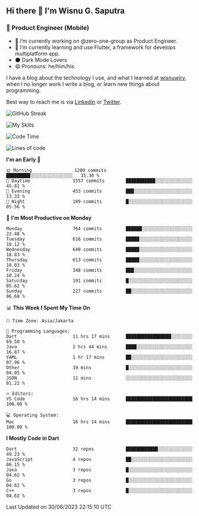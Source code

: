 ## Hi there 👋 I'm Wisnu G. Saputra

### :mobile_phone_off: Product Engineer (Mobile)

- 🔭 I’m currently working on @zero-one-group as Product Engineer.
- 🌱 I’m currently learning and use Flutter, a framework for develops multiplatform app.
- 🌑 Dark Mode Lovers
- 😄 Pronouns: he/him/his

I have a blog about the technology I use, and what I learned at [wisnuwiry](https://wisnuwiry.space/), when I no longer work I write a blog, or learn new things about programming.

Best way to reach me is via [Linkedin](https://www.linkedin.com/in/wisnu-saputra/) or [Twitter](https://twitter.com/wisnuwiry).

![GitHub Streak](https://streak-stats.demolab.com?user=wisnuwiry&theme=dark&hide_border=true)

![My Skills](https://skillicons.dev/icons?i=dart,flutter,kotlin,swift,go,js,css,neovim,git,linux&perline=5)

<!--START_SECTION:waka-->
![Code Time](http://img.shields.io/badge/Code%20Time-560%20hrs-blue)

![Lines of code](https://img.shields.io/badge/From%20Hello%20World%20I%27ve%20Written-4.6%20million%20lines%20of%20code-blue)

**I'm an Early 🐤** 

```text
🌞 Morning                1200 commits        █████████░░░░░░░░░░░░░░░░   35.30 % 
🌆 Daytime                1557 commits        ███████████░░░░░░░░░░░░░░   45.81 % 
🌃 Evening                453 commits         ███░░░░░░░░░░░░░░░░░░░░░░   13.33 % 
🌙 Night                  189 commits         █░░░░░░░░░░░░░░░░░░░░░░░░   05.56 % 
```
📅 **I'm Most Productive on Monday** 

```text
Monday                   764 commits         ██████░░░░░░░░░░░░░░░░░░░   22.48 % 
Tuesday                  616 commits         █████░░░░░░░░░░░░░░░░░░░░   18.12 % 
Wednesday                640 commits         █████░░░░░░░░░░░░░░░░░░░░   18.83 % 
Thursday                 613 commits         █████░░░░░░░░░░░░░░░░░░░░   18.03 % 
Friday                   348 commits         ███░░░░░░░░░░░░░░░░░░░░░░   10.24 % 
Saturday                 191 commits         █░░░░░░░░░░░░░░░░░░░░░░░░   05.62 % 
Sunday                   227 commits         ██░░░░░░░░░░░░░░░░░░░░░░░   06.68 % 
```


📊 **This Week I Spent My Time On** 

```text
🕑︎ Time Zone: Asia/Jakarta

💬 Programming Languages: 
Dart                     11 hrs 17 mins      █████████████████░░░░░░░░   69.50 % 
Java                     2 hrs 44 mins       ████░░░░░░░░░░░░░░░░░░░░░   16.87 % 
YAML                     1 hr 17 mins        ██░░░░░░░░░░░░░░░░░░░░░░░   07.96 % 
Other                    39 mins             █░░░░░░░░░░░░░░░░░░░░░░░░   04.05 % 
JSON                     11 mins             ░░░░░░░░░░░░░░░░░░░░░░░░░   01.22 % 

🔥 Editors: 
VS Code                  16 hrs 14 mins      █████████████████████████   100.00 % 

💻 Operating System: 
Mac                      16 hrs 14 mins      █████████████████████████   100.00 % 
```

**I Mostly Code in Dart** 

```text
Dart                     32 repos            ████████████░░░░░░░░░░░░░   49.23 % 
JavaScript               4 repos             ██░░░░░░░░░░░░░░░░░░░░░░░   06.15 % 
Java                     3 repos             █░░░░░░░░░░░░░░░░░░░░░░░░   04.62 % 
Go                       3 repos             █░░░░░░░░░░░░░░░░░░░░░░░░   04.62 % 
C++                      3 repos             █░░░░░░░░░░░░░░░░░░░░░░░░   04.62 % 
```




 Last Updated on 30/06/2023 22:15:10 UTC
<!--END_SECTION:waka-->

